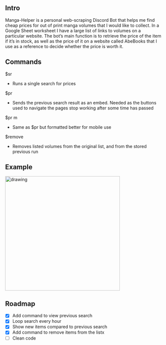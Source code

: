 ## Intro

Manga-Helper is a personal web-scraping Discord Bot that helps me find cheap prices for out of print manga volumes that I would like to collect. In a Google Sheet worksheet I have a large list of links to volumes on a particular website. The bot’s main function is to retrieve the price of the item if it’s in stock, as well as the price of it on a website called AbeBooks that I use as a reference to decide whether the price is worth it.

## Commands
 
$sr
- Runs a single search for prices

$pr
- Sends the previous search result as an embed. Needed as the buttons used to navigate the pages stop working after some time has passed

$pr m
- Same as $pr but formatted better for mobile use

$remove 
- Removes listed volumes from the original list, and from the stored previous run

## Example

<img src="https://i.imgur.com/iy9otE1.png" alt="drawing" width="370"/>

## Roadmap

- [x] Add command to view previous search
- [x] Loop search every hour
- [x] Show new items compared to previous search
- [x] Add command to remove items from the listx
- [ ] Clean code 
